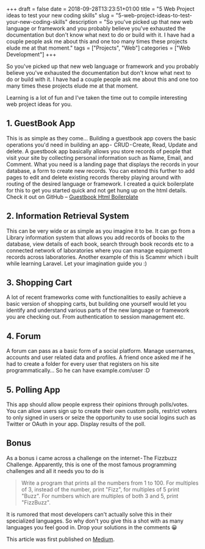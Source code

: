 +++
draft = false
date = 2018-09-28T13:23:51+01:00
title = "5 Web Project ideas to test your new coding skills"
slug = "5-web-project-ideas-to-test-your-new-coding-skills"
description = "So you've picked up that new web language or framework and you probably believe you've exhausted the documentation but don't know what next to do or build with it. I have had a couple people ask me about this and one too many times these projects elude me at that moment."
tags = ["Projects", "Web"]
categories = ["Web Development"]
+++


So you've picked up that new web language or framework and you probably believe you've exhausted the documentation but don't know what next to do or build with it. I have had a couple people ask me about this and one too many times these projects elude me at that moment.

Learning is a lot of fun and I've taken the time out to compile interesting web project ideas for you.

## 1. GuestBook App

This is as simple as they come… Building a guestbook app covers the basic operations you'd need in building an app -  CRUD - Create, Read, Update and delete. A guestbook app basically allows you store records of people that visit your site by collecting personal information such as Name, Email, and Comment. What you need is a landing page that displays the records in your database, a form to create new records. You can extend this further to add pages to edit and delete existing records thereby playing around with routing of the desired language or framework. I created a quick boilerplate for this to get you started quick and not get hung up on the html details. Check it out on GitHub – [Guestbook Html Boilerplate](https://github.com/acekyd/guestbook-html-boilerplate)

## 2. Information Retrieval System

This can be very wide or as simple as you imagine it to be. It can go from a Library information system that allows you add records of books to the database, view details of each book, search through book records etc to a connected network of laboratories where you can manage equipment records across laboratories. Another example of this is Scammr which i built while learning Laravel. Let your imagination guide you :)


## 3. Shopping Cart

A lot of recent frameworks come with functionalities to easily achieve a basic version of shopping carts, but building one yourself would let you identify and understand various parts of the new language or framework you are checking out. From authentication to session management etc.


## 4. Forum

A forum can pass as a basic form of a social platform. Manage usernames, accounts and user related data and profiles. A friend once asked me if he had to create a folder for every user that registers on his site programmatically… So he can have example.com/user :D

## 5. Polling App

This app should allow people express their opinions through polls/votes. You can allow users sign up to create their own custom polls, restrict voters to only signed in users or seize the opportunity to use social logins such as Twitter or OAuth in your app. Display results of the poll.

## Bonus
As a bonus i came across a challenge on the internet - The Fizzbuzz Challenge. Apparently, this is one of the most famous programming challenges and all it needs you to do is

> Write a program that prints all the numbers from 1 to 100. For multiples of 3, instead of the number, print "Fizz", for multiples of 5 print "Buzz". For numbers which are multiples of both 3 and 5, print "FizzBuzz".

It is rumored that most developers can't actually solve this in their specialized languages. So why don't you give this a shot with as many languages you feel good in. Drop your solutions in the comments 😀


This article was first published on [Medium](https://medium.com/@AceKYD/5-web-project-ideas-to-test-your-new-coding-skills-91a18f6a0d5c).